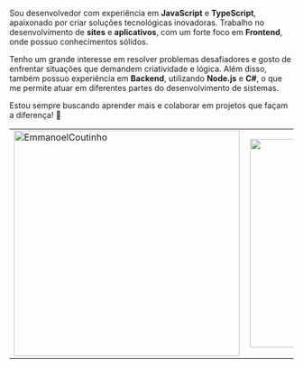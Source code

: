 Sou desenvolvedor com experiência em **JavaScript** e **TypeScript**, apaixonado por criar soluções tecnológicas inovadoras. Trabalho no desenvolvimento de **sites** e **aplicativos**, com um forte foco em **Frontend**, onde possuo conhecimentos sólidos. 

Tenho um grande interesse em resolver problemas desafiadores e gosto de enfrentar situações que demandem criatividade e lógica. Além disso, também possuo experiência em **Backend**, utilizando **Node.js** e **C#**, o que me permite atuar em diferentes partes do desenvolvimento de sistemas.

Estou sempre buscando aprender mais e colaborar em projetos que façam a diferença! 🚀

<center>
  <table>
    <tr>
      <td><img width="400px" align="left" src="https://github-readme-stats.vercel.app/api?username=EmmanoelCoutinho&show_icons=true&theme=material-palenight" alt="EmmanoelCoutinho" /></td>
      <td><img width="370px" align="left" src="https://github-readme-stats.vercel.app/api/top-langs/?username=EmmanoelCoutinho&hide=html&layout=compact&theme=material-palenight" /></td>
    </tr>   
  </table>
</center>
